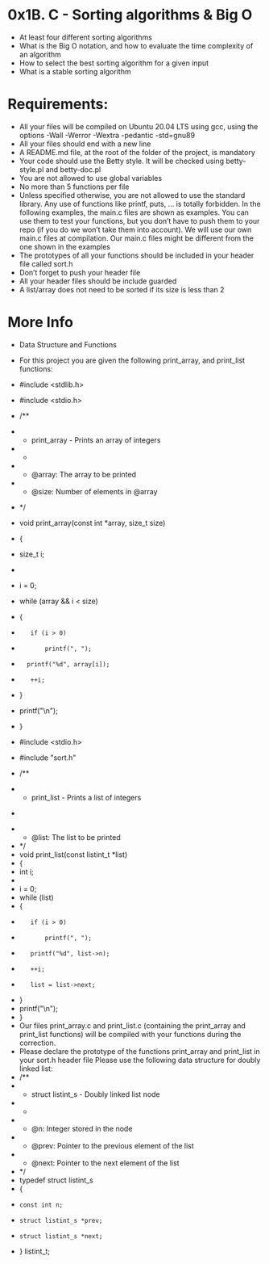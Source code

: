 # **0x1B. C - Sorting algorithms & Big O**

+ At least four different sorting algorithms
+ What is the Big O notation, and how to evaluate the time complexity of an algorithm
+ How to select the best sorting algorithm for a given input
+ What is a stable sorting algorithm

# **Requirements:**

+ All your files will be compiled on Ubuntu 20.04 LTS using gcc, using the options -Wall -Werror -Wextra -pedantic -std=gnu89
+ All your files should end with a new line
+ A README.md file, at the root of the folder of the project, is mandatory
+ Your code should use the Betty style. It will be checked using betty-style.pl and betty-doc.pl
+ You are not allowed to use global variables
+ No more than 5 functions per file
+ Unless specified otherwise, you are not allowed to use the standard library. Any use of functions like printf, puts, … is totally forbidden.
In the following examples, the main.c files are shown as examples. You can use them to test your functions, but you don’t have to push them to your repo (if you do we won’t take them into account). We will use our own main.c files at compilation. Our main.c files might be different from the one shown in the examples
+ The prototypes of all your functions should be included in your header file called sort.h
+ Don’t forget to push your header file
+ All your header files should be include guarded
+ A list/array does not need to be sorted if its size is less than 2

# **More Info**

+ Data Structure and Functions
+ For this project you are given the following print_array, and print_list functions:
+ #include <stdlib.h>
+ #include <stdio.h>

+ /**
+ * print_array - Prints an array of integers
+ *
+ * @array: The array to be printed
+ * @size: Number of elements in @array
+ */
+ void print_array(const int *array, size_t size)
+ {
+    size_t i;
+
+    i = 0;
+    while (array && i < size)
+    {
+        if (i > 0)
+            printf(", ");
+       printf("%d", array[i]);
+        ++i;
+    }
+    printf("\n");
+ }
+ #include <stdio.h>
+ #include "sort.h"

+ /**
+ * print_list - Prints a list of integers
 *
+ * @list: The list to be printed
+ */
+ void print_list(const listint_t *list)
+ {
+    int i;
+
+    i = 0;
+    while (list)
+    {
+        if (i > 0)
+            printf(", ");
+        printf("%d", list->n);
+        ++i;
+        list = list->next;
+    }
+   printf("\n");
+ }
+ Our files print_array.c and print_list.c (containing the print_array and print_list functions) will be compiled with your functions during the correction.
+ Please declare the prototype of the functions print_array and print_list in your sort.h header file
Please use the following data structure for doubly linked list:
+ /**
+ * struct listint_s - Doubly linked list node
+ *
+ * @n: Integer stored in the node
+ * @prev: Pointer to the previous element of the list
+ * @next: Pointer to the next element of the list
+ */
+ typedef struct listint_s
+ {
+     const int n;
+     struct listint_s *prev;
+     struct listint_s *next;
+ } listint_t;
